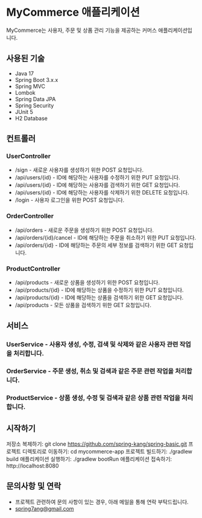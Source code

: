 # MyCommerce 애플리케이션
MyCommerce는 사용자, 주문 및 상품 관리 기능을 제공하는 커머스 애플리케이션입니다.

## 사용된 기술
- Java 17
- Spring Boot 3.x.x
- Spring MVC
- Lombok
- Spring Data JPA
- Spring Security
- JUnit 5
- H2 Database

## 컨트롤러
### UserController
- /sign - 새로운 사용자를 생성하기 위한 POST 요청입니다.
- /api/users/{id} - ID에 해당하는 사용자를 수정하기 위한 PUT 요청입니다.
- /api/users/{id} - ID에 해당하는 사용자를 검색하기 위한 GET 요청입니다.
- /api/users/{id} - ID에 해당하는 사용자를 삭제하기 위한 DELETE 요청입니다.
- /login - 사용자 로그인을 위한 POST 요청입니다.
### OrderController
- /api/orders - 새로운 주문을 생성하기 위한 POST 요청입니다.
- /api/orders/{id}/cancel - ID에 해당하는 주문을 취소하기 위한 PUT 요청입니다.
- /api/orders/{id} - ID에 해당하는 주문의 세부 정보를 검색하기 위한 GET 요청입니다.
### ProductController
- /api/products - 새로운 상품을 생성하기 위한 POST 요청입니다.
- /api/products/{id} - ID에 해당하는 상품을 수정하기 위한 PUT 요청입니다.
- /api/products/{id} - ID에 해당하는 상품을 검색하기 위한 GET 요청입니다.
- /api/products - 모든 상품을 검색하기 위한 GET 요청입니다.
## 서비스
### UserService - 사용자 생성, 수정, 검색 및 삭제와 같은 사용자 관련 작업을 처리합니다.
### OrderService - 주문 생성, 취소 및 검색과 같은 주문 관련 작업을 처리합니다.
### ProductService - 상품 생성, 수정 및 검색과 같은 상품 관련 작업을 처리합니다.

## 시작하기
저장소 복제하기: git clone https://github.com/spring-kang/spring-basic.git
프로젝트 디렉토리로 이동하기: cd mycommerce-app
프로젝트 빌드하기: ./gradlew build
애플리케이션 실행하기: ./gradlew bootRun
애플리케이션 접속하기: http://localhost:8080

## 문의사항 및 연락
- 프로젝트 관련하여 문의 사항이 있는 경우, 아래 메일을 통해 연락 부탁드립니다.
- spring7ang@gmail.com
